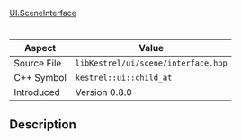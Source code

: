 [UI.SceneInterface](index.md)
# 
| Aspect | Value |
| --- | --- |
| Source File | `libKestrel/ui/scene/interface.hpp` |
| C++ Symbol | `kestrel::ui::child_at` |
| Introduced | Version 0.8.0 |
## Description
